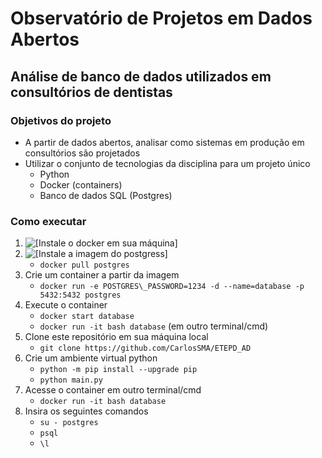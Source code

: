 # Observatório de Projetos em Dados Abertos
## Análise de banco de dados utilizados em consultórios de dentistas

### Objetivos do projeto
- A partir de dados abertos, analisar como sistemas em produção em consultórios são projetados
- Utilizar o conjunto de tecnologias da disciplina para um projeto único
	- Python
	- Docker (containers)
	- Banco de dados SQL (Postgres)

### Como executar
1. ![[Instale o docker em sua máquina]](https://docs.docker.com/engine/install/)
2. ![[Instale a imagem do postgress]](https://hub.docker.com/_/postgres)
	- `docker pull postgres`
3. Crie um container a partir da imagem
	- `docker run -e POSTGRES\_PASSWORD=1234 -d --name=database -p 5432:5432 postgres`
4. Execute o container
	- `docker start database`
	- `docker run -it bash database` (em outro terminal/cmd)
5. Clone este repositório em sua máquina local
	- `git clone https://github.com/CarlosSMA/ETEPD_AD`
6. Crie um ambiente virtual python
	- `python -m pip install --upgrade pip`
	- `python main.py`
7. Acesse o container em outro terminal/cmd
	- `docker run -it bash database`
8. Insira os seguintes comandos
	- `su - postgres`
	- `psql`
	- `\l`
